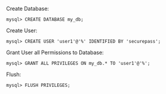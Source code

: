 Create Database:

``` 
mysql> CREATE DATABASE my_db;
```

Create User:

``` 
mysql> CREATE USER 'user1'@'%' IDENTIFIED BY 'securepass';
```

Grant User all Permissions to Database:

``` 
mysql> GRANT ALL PRIVILEGES ON my_db.* TO 'user1'@'%';
```

Flush:

``` 
mysql> FLUSH PRIVILEGES;
```
